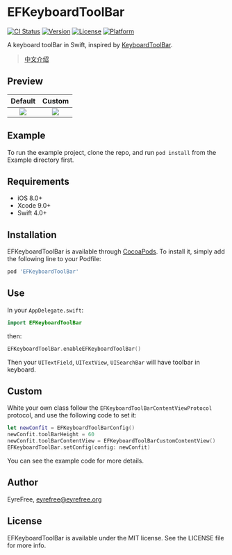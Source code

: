 # EFKeyboardToolBar

[![CI Status](https://img.shields.io/travis/EyreFree/EFKeyboardToolBar.svg?style=flat)](https://travis-ci.org/EyreFree/EFKeyboardToolBar)
[![Version](https://img.shields.io/cocoapods/v/EFKeyboardToolBar.svg?style=flat)](https://cocoapods.org/pods/EFKeyboardToolBar)
[![License](https://img.shields.io/cocoapods/l/EFKeyboardToolBar.svg?style=flat)](https://cocoapods.org/pods/EFKeyboardToolBar)
[![Platform](https://img.shields.io/cocoapods/p/EFKeyboardToolBar.svg?style=flat)](https://cocoapods.org/pods/EFKeyboardToolBar)

A keyboard toolBar in Swift, inspired by [KeyboardToolBar](https://github.com/Jiar/KeyboardToolBar).

> [中文介绍](https://github.com/EyreFree/EFKeyboardToolBar/blob/master/README_CN.md)

## Preview

| Default | Custom |
|:---------------------:|:---------------------:|
![](https://raw.githubusercontent.com/EyreFree/EFKeyboardToolBar/master/Assets/default.png)|![](https://raw.githubusercontent.com/EyreFree/EFKeyboardToolBar/master/Assets/custom.gif)   

## Example

To run the example project, clone the repo, and run `pod install` from the Example directory first.

## Requirements

- iOS 8.0+
- Xcode 9.0+
- Swift 4.0+

## Installation

EFKeyboardToolBar is available through [CocoaPods](https://cocoapods.org). To install
it, simply add the following line to your Podfile:

```ruby
pod 'EFKeyboardToolBar'
```

## Use

In your `AppDelegate.swift`:

```swift
import EFKeyboardToolBar
```

then:

```swift
EFKeyboardToolBar.enableEFKeyboardToolBar()
```

Then your `UITextField`, `UITextView`, `UISearchBar` will have toolbar in keyboard.

## Custom

White your own class follow the `EFKeyboardToolBarContentViewProtocol` protocol, and use the following code to set it:

```swift
let newConfit = EFKeyboardToolBarConfig()
newConfit.toolBarHeight = 60
newConfit.toolBarContentView = EFKeyboardToolBarCustomContentView()
EFKeyboardToolBar.setConfig(config: newConfit)
```

You can see the example code for more details.

## Author

EyreFree, eyrefree@eyrefree.org

## License

EFKeyboardToolBar is available under the MIT license. See the LICENSE file for more info.
